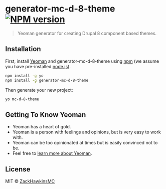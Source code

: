 # generator-mc-d-8-theme [![NPM version][npm-image]][npm-url]
> Yeoman generator for creating Drupal 8 component based themes.

## Installation

First, install [Yeoman](http://yeoman.io) and generator-mc-d-8-theme using [npm](https://www.npmjs.com/) (we assume you have pre-installed [node.js](https://nodejs.org/)).

```bash
npm install -g yo
npm install -g generator-mc-d-8-theme
```

Then generate your new project:

```bash
yo mc-d-8-theme
```

## Getting To Know Yeoman

 * Yeoman has a heart of gold.
 * Yeoman is a person with feelings and opinions, but is very easy to work with.
 * Yeoman can be too opinionated at times but is easily convinced not to be.
 * Feel free to [learn more about Yeoman](http://yeoman.io/).

## License

MIT © [ZackHawkinsMC]()


[npm-image]: https://badge.fury.io/js/generator-mc-d-8-theme.svg
[npm-url]: https://npmjs.org/package/generator-mc-d-8-theme
[travis-image]: https://travis-ci.org//generator-mc-d-8-theme.svg?branch=master
[travis-url]: https://travis-ci.org//generator-mc-d-8-theme
[daviddm-image]: https://david-dm.org//generator-mc-d-8-theme.svg?theme=shields.io
[daviddm-url]: https://david-dm.org//generator-mc-d-8-theme
